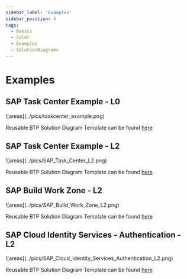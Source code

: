 ```yaml
---
sidebar_label: 'Examples'
sidebar_position: 4
tags:
  - Basics
  - Color
  - Examples
  - SolutionDiagrams
---
```


# Examples

## SAP Task Center Example - L0

<div className="stc_l0">
![areas](../pics/taskcenter_example.png)

Reusable BTP Solution Diagram Template can be found [here](https://github.com/SAP/btp-solution-diagrams/blob/main/assets/editable-diagram-examples/SAP_Task_Center_L1.drawio)
</div>



## SAP Task Center Example - L2

<div className="stc_l1">
![areas](../pics/SAP_Task_Center_L2.png)

Reusable BTP Solution Diagram Template can be found [here](https://github.com/SAP/btp-solution-diagrams/blob/main/assets/editable-diagram-examples/SAP_Task_Center_L2.drawio)
</div>



## SAP Build Work Zone - L2

<div className="stc_l2">
![areas](../pics/SAP_Build_Work_Zone_L2.png)

Reusable BTP Solution Diagram Template can be found [here](https://github.com/SAP/btp-solution-diagrams/blob/main/assets/editable-diagram-examples/SAP_Build_Work_Zone_L2.drawio)
</div>



## SAP Cloud Identity Services - Authentication - L2

<div className="cis_l2">
![areas](../pics/SAP_Cloud_Identity_Services_Authentication_L2.png)

Reusable BTP Solution Diagram Template can be found [here](https://github.com/SAP/btp-solution-diagrams/blob/main/assets/editable-diagram-examples/SAP_Cloud_Identity_Services_Authentication_L2.drawio)
</div>

